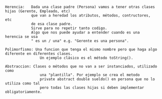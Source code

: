
    Herencia:   Dada una clase padre (Persona) vamos a tener otras clases hijas (Gerente, Empleado, etc)
                que van a heredad los atributos, métodos, contructores, etc
                de esa clase padre. 
                Sirve para no repetir tanto codigo.
                Algo que nos puede ayudar a entender cuando es una herencia se usa 
                " es un / una" e.g. "Gerente es una persona".

    Polimorfismo: Una funcion que tenga el mismo nombre pero que haga algo diferente en diferentes clases.
                    Un ejemplo clásico es el método toString().

    Abstraccion: Clases o métodos que no van a ser instanciados, utilizado como 
                    una "plantilla". Por ejemplo se crea el metodo 
                    private abstract double sueldo() en persona que no lo utiliza como tal
                    pero todas las clases hijas si deben implementar obligatoriamente.
